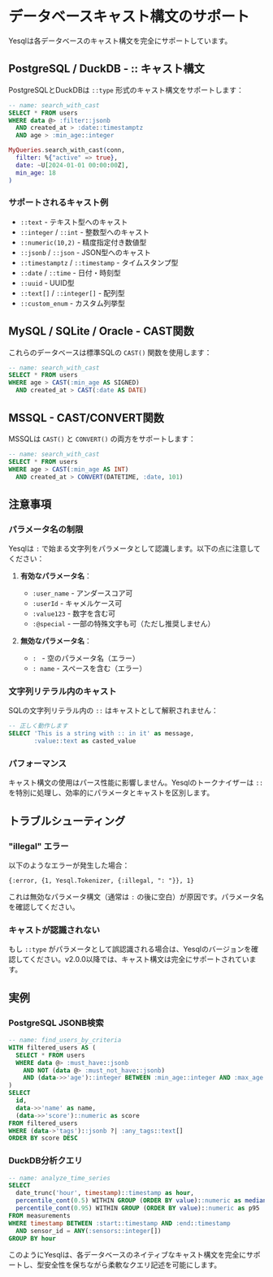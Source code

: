 # データベースキャスト構文のサポート

Yesqlは各データベースのキャスト構文を完全にサポートしています。

## PostgreSQL / DuckDB - :: キャスト構文

PostgreSQLとDuckDBは `::type` 形式のキャスト構文をサポートします：

```sql
-- name: search_with_cast
SELECT * FROM users 
WHERE data @> :filter::jsonb
  AND created_at > :date::timestamptz
  AND age > :min_age::integer
```

```elixir
MyQueries.search_with_cast(conn,
  filter: %{"active" => true},
  date: ~U[2024-01-01 00:00:00Z],
  min_age: 18
)
```

### サポートされるキャスト例

- `::text` - テキスト型へのキャスト
- `::integer` / `::int` - 整数型へのキャスト
- `::numeric(10,2)` - 精度指定付き数値型
- `::jsonb` / `::json` - JSON型へのキャスト
- `::timestamptz` / `::timestamp` - タイムスタンプ型
- `::date` / `::time` - 日付・時刻型
- `::uuid` - UUID型
- `::text[]` / `::integer[]` - 配列型
- `::custom_enum` - カスタム列挙型

## MySQL / SQLite / Oracle - CAST関数

これらのデータベースは標準SQLの `CAST()` 関数を使用します：

```sql
-- name: search_with_cast
SELECT * FROM users 
WHERE age > CAST(:min_age AS SIGNED)
  AND created_at > CAST(:date AS DATE)
```

## MSSQL - CAST/CONVERT関数

MSSQLは `CAST()` と `CONVERT()` の両方をサポートします：

```sql
-- name: search_with_cast
SELECT * FROM users 
WHERE age > CAST(:min_age AS INT)
  AND created_at > CONVERT(DATETIME, :date, 101)
```

## 注意事項

### パラメータ名の制限

Yesqlは `:` で始まる文字列をパラメータとして認識します。以下の点に注意してください：

1. **有効なパラメータ名**：
   - `:user_name` - アンダースコア可
   - `:userId` - キャメルケース可
   - `:value123` - 数字を含む可
   - `:@special` - 一部の特殊文字も可（ただし推奨しません）

2. **無効なパラメータ名**：
   - `: ` - 空のパラメータ名（エラー）
   - `: name` - スペースを含む（エラー）

### 文字列リテラル内のキャスト

SQLの文字列リテラル内の `::` はキャストとして解釈されません：

```sql
-- 正しく動作します
SELECT 'This is a string with :: in it' as message,
       :value::text as casted_value
```

### パフォーマンス

キャスト構文の使用はパース性能に影響しません。Yesqlのトークナイザーは `::` を特別に処理し、効率的にパラメータとキャストを区別します。

## トラブルシューティング

### "illegal" エラー

以下のようなエラーが発生した場合：

```
{:error, {1, Yesql.Tokenizer, {:illegal, ": "}}, 1}
```

これは無効なパラメータ構文（通常は `:` の後に空白）が原因です。パラメータ名を確認してください。

### キャストが認識されない

もし `::type` がパラメータとして誤認識される場合は、Yesqlのバージョンを確認してください。v2.0.0以降では、キャスト構文は完全にサポートされています。

## 実例

### PostgreSQL JSONB検索

```sql
-- name: find_users_by_criteria
WITH filtered_users AS (
  SELECT * FROM users 
  WHERE data @> :must_have::jsonb
    AND NOT (data @> :must_not_have::jsonb)
    AND (data->>'age')::integer BETWEEN :min_age::integer AND :max_age::integer
)
SELECT 
  id,
  data->>'name' as name,
  (data->>'score')::numeric as score
FROM filtered_users
WHERE (data->'tags')::jsonb ?| :any_tags::text[]
ORDER BY score DESC
```

### DuckDB分析クエリ

```sql
-- name: analyze_time_series  
SELECT 
  date_trunc('hour', timestamp)::timestamp as hour,
  percentile_cont(0.5) WITHIN GROUP (ORDER BY value)::numeric as median,
  percentile_cont(0.95) WITHIN GROUP (ORDER BY value)::numeric as p95
FROM measurements
WHERE timestamp BETWEEN :start::timestamp AND :end::timestamp
  AND sensor_id = ANY(:sensors::integer[])
GROUP BY hour
```

このようにYesqlは、各データベースのネイティブなキャスト構文を完全にサポートし、型安全性を保ちながら柔軟なクエリ記述を可能にします。
